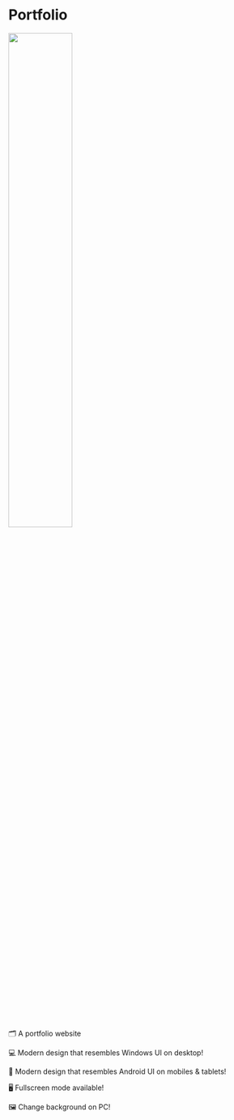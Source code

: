 # Portfolio
<img src="https://i.imgur.com/XqdqxsZ.png" width="50%" />

🗂️ A portfolio website

💻 Modern design that resembles Windows UI on desktop!

📱 Modern design that resembles Android UI on mobiles & tablets!

🖥️ Fullscreen mode available!

🖼️ Change background on PC!
